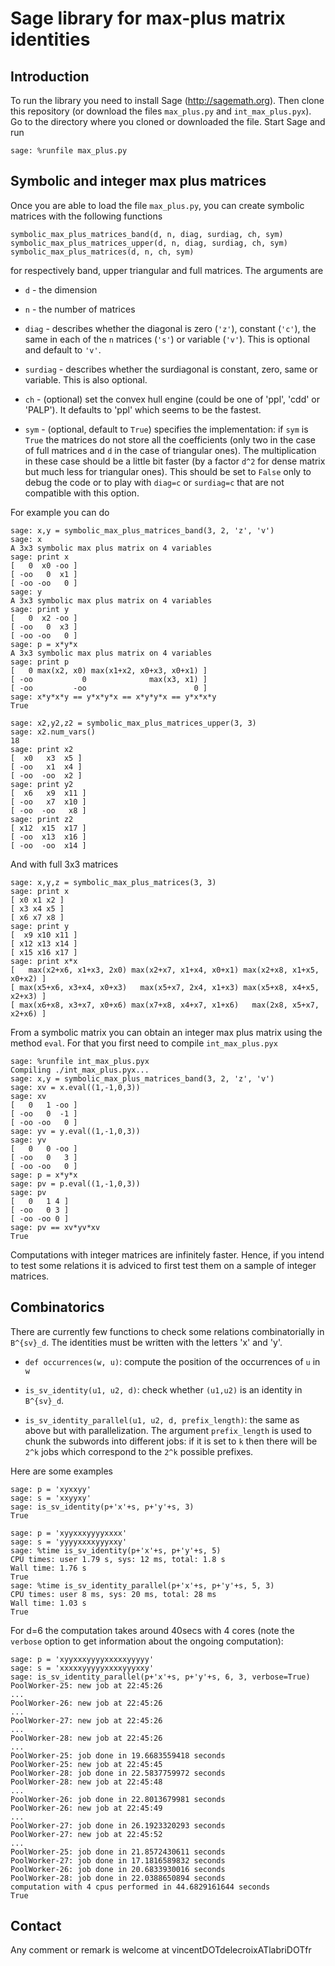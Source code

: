 # Sage library for max-plus matrix identities

## Introduction

To run the library you need to install Sage (http://sagemath.org). Then clone
this repository (or download the files `max_plus.py` and `int_max_plus.pyx`).
Go to the directory where you cloned or downloaded the file. Start Sage and run

    sage: %runfile max_plus.py

## Symbolic and integer max plus matrices

Once you are able to load the file `max_plus.py`, you can create symbolic
matrices with the following functions

    symbolic_max_plus_matrices_band(d, n, diag, surdiag, ch, sym)
	symbolic_max_plus_matrices_upper(d, n, diag, surdiag, ch, sym)
    symbolic_max_plus_matrices(d, n, ch, sym)

for respectively band, upper triangular and full matrices. The arguments are

- `d` - the dimension

- `n` - the number of matrices

- `diag` - describes whether the diagonal is zero (`'z'`), constant (`'c'`),
  the same in each of the `n` matrices (`'s'`) or variable (`'v'`). This is
  optional and default to `'v'`.

- `surdiag` - describes whether the surdiagonal is constant, zero, same or
  variable.  This is also optional.

- `ch` - (optional) set the convex hull engine (could be one of 'ppl', 'cdd'
  or 'PALP'). It defaults to 'ppl' which seems to be the fastest.

- `sym` - (optional, default to `True`) specifies the implementation: if `sym`
  is `True` the matrices do not store all the coefficients (only two in the case
  of full matrices and `d` in the case of triangular ones). The multiplication
  in these case should be a little bit faster (by a factor `d^2` for dense
  matrix but much less for triangular ones). This should be set to `False` only
  to debug the code or to play with `diag=c` or `surdiag=c` that are not
  compatible with this option.

For example you can do

    sage: x,y = symbolic_max_plus_matrices_band(3, 2, 'z', 'v')
    sage: x
    A 3x3 symbolic max plus matrix on 4 variables
    sage: print x
	[   0  x0 -oo ]
	[ -oo   0  x1 ]
	[ -oo -oo   0 ]
	sage: y
    A 3x3 symbolic max plus matrix on 4 variables
	sage: print y
	[   0  x2 -oo ]
	[ -oo   0  x3 ]
	[ -oo -oo   0 ]
    sage: p = x*y*x
    A 3x3 symbolic max plus matrix on 4 variables
    sage: print p
	[   0 max(x2, x0) max(x1+x2, x0+x3, x0+x1) ]
	[ -oo           0              max(x3, x1) ]
	[ -oo         -oo                        0 ]
	sage: x*y*x*y == y*x*y*x == x*y*y*x == y*x*x*y
	True

	sage: x2,y2,z2 = symbolic_max_plus_matrices_upper(3, 3)
    sage: x2.num_vars()
    18
	sage: print x2
	[  x0   x3  x5 ]
	[ -oo   x1  x4 ]
	[ -oo  -oo  x2 ]
	sage: print y2
	[  x6   x9  x11 ]
	[ -oo   x7  x10 ]
	[ -oo  -oo   x8 ]
	sage: print z2
	[ x12  x15  x17 ]
	[ -oo  x13  x16 ]
	[ -oo  -oo  x14 ]

And with full 3x3 matrices

    sage: x,y,z = symbolic_max_plus_matrices(3, 3)
    sage: print x
	[ x0 x1 x2 ]
	[ x3 x4 x5 ]
	[ x6 x7 x8 ]
    sage: print y
	[  x9 x10 x11 ]
	[ x12 x13 x14 ]
	[ x15 x16 x17 ]
	sage: print x*x
	[   max(x2+x6, x1+x3, 2x0) max(x2+x7, x1+x4, x0+x1) max(x2+x8, x1+x5, x0+x2) ]
	[ max(x5+x6, x3+x4, x0+x3)   max(x5+x7, 2x4, x1+x3) max(x5+x8, x4+x5, x2+x3) ]
	[ max(x6+x8, x3+x7, x0+x6) max(x7+x8, x4+x7, x1+x6)   max(2x8, x5+x7, x2+x6) ]

From a symbolic matrix you can obtain an integer max plus matrix using the
method `eval`. For that you first need to compile `int_max_plus.pyx`

    sage: %runfile int_max_plus.pyx
    Compiling ./int_max_plus.pyx...
    sage: x,y = symbolic_max_plus_matrices_band(3, 2, 'z', 'v')
    sage: xv = x.eval((1,-1,0,3))
    sage: xv
    [   0   1 -oo ]
	[ -oo   0  -1 ]
	[ -oo -oo   0 ]
    sage: yv = y.eval((1,-1,0,3))
    sage: yv
    [   0   0 -oo ]
	[ -oo   0   3 ]
	[ -oo -oo   0 ]
    sage: p = x*y*x
    sage: pv = p.eval((1,-1,0,3))
    sage: pv
	[   0   1 4 ]
	[ -oo   0 3 ]
	[ -oo -oo 0 ]
    sage: pv == xv*yv*xv
    True

Computations with integer matrices are infinitely faster. Hence, if you intend
to test some relations it is adviced to first test them on a sample of integer
matrices.

## Combinatorics

There are currently few functions to check some relations combinatorially in `B^{sv}_d`. The identities must be written with the letters 'x' and 'y'.

- `def occurrences(w, u)`: compute the position of the occurrences of `u` in `w`

- `is_sv_identity(u1, u2, d)`: check whether `(u1,u2)` is an identity in `B^{sv}_d`.

- `is_sv_identity_parallel(u1, u2, d, prefix_length)`: the same as above but
  with parallelization. The argument `prefix_length` is used to chunk the
  subwords into different jobs: if it is set to `k` then there will be
  `2^k` jobs which correspond to the `2^k` possible prefixes.

Here are some examples

    sage: p = 'xyxxyy'
    sage: s = 'xxyyxy'
    sage: is_sv_identity(p+'x'+s, p+'y'+s, 3)
    True

    sage: p = 'xyyxxxyyyyxxxx'
    sage: s = 'yyyyxxxxyyyxxy'
    sage: %time is_sv_identity(p+'x'+s, p+'y'+s, 5)
	CPU times: user 1.79 s, sys: 12 ms, total: 1.8 s
	Wall time: 1.76 s
	True
    sage: %time is_sv_identity_parallel(p+'x'+s, p+'y'+s, 5, 3)
	CPU times: user 8 ms, sys: 20 ms, total: 28 ms
	Wall time: 1.03 s
	True

For d=6 the computation takes around 40secs with 4 cores (note the `verbose`
option to get information about the ongoing computation):

	sage: p = 'xyyxxxyyyyxxxxxyyyyy'
	sage: s = 'xxxxxyyyyyxxxxyyyxxy'
	sage: is_sv_identity_parallel(p+'x'+s, p+'y'+s, 6, 3, verbose=True)
	PoolWorker-25: new job at 22:45:26
	...
	PoolWorker-26: new job at 22:45:26
	...
	PoolWorker-27: new job at 22:45:26
	...
	PoolWorker-28: new job at 22:45:26
	...
    PoolWorker-25: job done in 19.6683559418 seconds
    PoolWorker-25: new job at 22:45:45
    PoolWorker-28: job done in 22.5837759972 seconds
    PoolWorker-28: new job at 22:45:48
    ...
    PoolWorker-26: job done in 22.8013679981 seconds
    PoolWorker-26: new job at 22:45:49
    ...
    PoolWorker-27: job done in 26.1923320293 seconds
    PoolWorker-27: new job at 22:45:52
    ...
    PoolWorker-25: job done in 21.8572430611 seconds
    PoolWorker-27: job done in 17.1816589832 seconds
    PoolWorker-26: job done in 20.6833930016 seconds
    PoolWorker-28: job done in 22.0388650894 seconds
    computation with 4 cpus performed in 44.6829161644 seconds
    True

## Contact

Any comment or remark is welcome at vincentDOTdelecroixATlabriDOTfr
